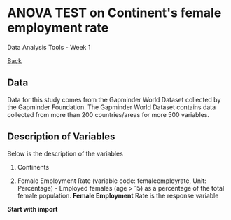 # ANOVA TEST on Continent's female employment rate

Data Analysis Tools - Week 1 

[Back](readme.md)

## Data
Data for this study comes from the Gapminder World Dataset collected by the Gapminder Foundation. The Gapminder World Dataset contains data collected from more than 200 countries/areas for more 500 variables.

## Description of Variables
Below is the description of the variables

1. Continents

2. Female Employment Rate (variable code: femaleemployrate, Unit: Percentage) - Employed females (age > 15) as a percentage of the total female population.
**Female Employment** Rate is the response variable 

**Start with import**
